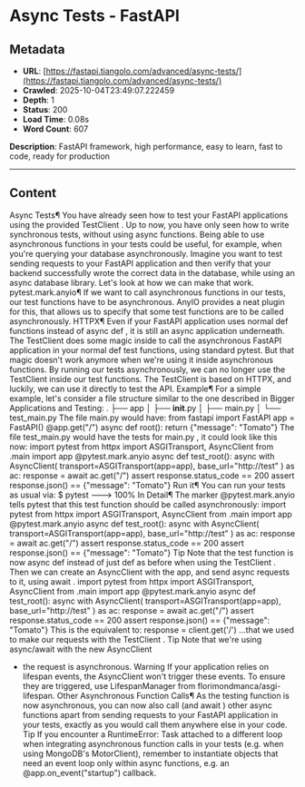 # Async Tests - FastAPI

## Metadata

- **URL**: [https://fastapi.tiangolo.com/advanced/async-tests/](https://fastapi.tiangolo.com/advanced/async-tests/)
- **Crawled**: 2025-10-04T23:49:07.222459
- **Depth**: 1
- **Status**: 200
- **Load Time**: 0.08s
- **Word Count**: 607

**Description**: FastAPI framework, high performance, easy to learn, fast to code, ready for production

---

## Content

Async Tests¶
You have already seen how to test your FastAPI applications using the provided TestClient
. Up to now, you have only seen how to write synchronous tests, without using async
functions.
Being able to use asynchronous functions in your tests could be useful, for example, when you're querying your database asynchronously. Imagine you want to test sending requests to your FastAPI application and then verify that your backend successfully wrote the correct data in the database, while using an async database library.
Let's look at how we can make that work.
pytest.mark.anyio¶
If we want to call asynchronous functions in our tests, our test functions have to be asynchronous. AnyIO provides a neat plugin for this, that allows us to specify that some test functions are to be called asynchronously.
HTTPX¶
Even if your FastAPI application uses normal def
functions instead of async def
, it is still an async
application underneath.
The TestClient
does some magic inside to call the asynchronous FastAPI application in your normal def
test functions, using standard pytest. But that magic doesn't work anymore when we're using it inside asynchronous functions. By running our tests asynchronously, we can no longer use the TestClient
inside our test functions.
The TestClient
is based on HTTPX, and luckily, we can use it directly to test the API.
Example¶
For a simple example, let's consider a file structure similar to the one described in Bigger Applications and Testing:
.
├── app
│ ├── __init__.py
│ ├── main.py
│ └── test_main.py
The file main.py
would have:
from fastapi import FastAPI
app = FastAPI()
@app.get("/")
async def root():
return {"message": "Tomato"}
The file test_main.py
would have the tests for main.py
, it could look like this now:
import pytest
from httpx import ASGITransport, AsyncClient
from .main import app
@pytest.mark.anyio
async def test_root():
async with AsyncClient(
transport=ASGITransport(app=app), base_url="http://test"
) as ac:
response = await ac.get("/")
assert response.status_code == 200
assert response.json() == {"message": "Tomato"}
Run it¶
You can run your tests as usual via:
$ pytest
---> 100%
In Detail¶
The marker @pytest.mark.anyio
tells pytest that this test function should be called asynchronously:
import pytest
from httpx import ASGITransport, AsyncClient
from .main import app
@pytest.mark.anyio
async def test_root():
async with AsyncClient(
transport=ASGITransport(app=app), base_url="http://test"
) as ac:
response = await ac.get("/")
assert response.status_code == 200
assert response.json() == {"message": "Tomato"}
Tip
Note that the test function is now async def
instead of just def
as before when using the TestClient
.
Then we can create an AsyncClient
with the app, and send async requests to it, using await
.
import pytest
from httpx import ASGITransport, AsyncClient
from .main import app
@pytest.mark.anyio
async def test_root():
async with AsyncClient(
transport=ASGITransport(app=app), base_url="http://test"
) as ac:
response = await ac.get("/")
assert response.status_code == 200
assert response.json() == {"message": "Tomato"}
This is the equivalent to:
response = client.get('/')
...that we used to make our requests with the TestClient
.
Tip
Note that we're using async/await with the new AsyncClient
- the request is asynchronous.
Warning
If your application relies on lifespan events, the AsyncClient
won't trigger these events. To ensure they are triggered, use LifespanManager
from florimondmanca/asgi-lifespan.
Other Asynchronous Function Calls¶
As the testing function is now asynchronous, you can now also call (and await
) other async
functions apart from sending requests to your FastAPI application in your tests, exactly as you would call them anywhere else in your code.
Tip
If you encounter a RuntimeError: Task attached to a different loop
when integrating asynchronous function calls in your tests (e.g. when using MongoDB's MotorClient), remember to instantiate objects that need an event loop only within async functions, e.g. an @app.on_event("startup")
callback.